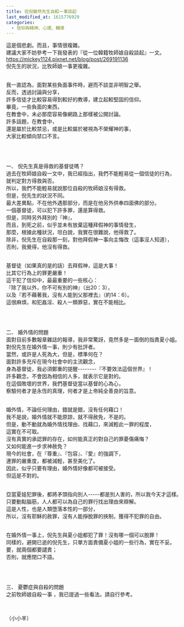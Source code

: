 ```yaml
---
title: 從倪敏然先生自殺一事談起
last_modified_at: 1615776929
categories:
  - 信仰與精神、心理、輔導
---
```


<p>這是個悲劇。而且，事情很複雜。<br>
建議大家不妨參考一下我發表的『從一位韓籍牧師娘自殺談起』一文。<br>
<a href="https://mickey1124.pixnet.net/blog/post/269191136" target="_blank">https://mickey1124.pixnet.net/blog/post/269191136</a><br>
倪先生的狀況，比牧師娘一事更複雜。</p>

<p><br>
我一直認為，面對某些負面事件時，避而不談並非明智之舉。<br>
反而，透過討論與分享，<br>
許多信徒才比較容易得到較好的教導，建立起較堅固的信仰。<br>
畢竟，一些負面的東西，<br>
在教會中，未必那麼容易像網路上那樣被公開討論。<br>
許多話題，在教會中，<br>
還是屬於比較禁忌，或是比較屬於被視為不榮耀神的事，<br>
大家比較傾向禁口不言。</p>

<p>&nbsp;</p>

<p><br>
一、 倪先生真是得救的基督徒嗎？<br>
過去在牧師娘自殺一文中，我已經指出，我們不能輕易從一個信徒的行為，<br>
就判定對方得救與否。<br>
所以，我們不能輕易就說那位自殺的牧師娘沒有得救。<br>
但是，倪先生的狀況不同。<br>
最大差異點，不在他外遇那部分，而是在他另外供奉四面佛的部分。<br>
一個基督徒，可以犯下許多罪，還是算得救。<br>
但是，同時另外拜別的『神』，<br>
而且，到死之前，似乎並未有放棄這種拜假神的事情發生，<br>
那麼，根據此種狀況，坦白說，我實在很難說，他得救了。<br>
除非，倪先生在自殺那一刻，對他拜假神一事向主悔改（這事沒人知道），<br>
否則，我覺得，他沒有得救。</p>

<p><br>
基督徒（如果真的是的話）去拜假神，這是大事！<br>
比其它行為上的罪更嚴重！<br>
這干犯了信仰中，最最重要的一些核心：<br>
『除了我以外，你不可有別的神』（出20：3），<br>
以及『若不藉著我，沒有人能到父那裡去』（約14：6）。<br>
這很麻煩，和犯姦淫、殺人一類罪惡，實在不能相比。</p>

<p>&nbsp;</p>

<p><br>
二、 婚外情的問題<br>
面對目前多數報章雜誌的報導，我非常驚訝，竟然多是一面倒的指責夏小姐。<br>
對倪先生在婚外情一事，則少有批評者。<br>
當然，或許是人死為大，但是，標準何在？<br>
面對許多充斥在現今社會中的主流觀念，<br>
身為基督徒，我必須鄭重的提醒--------『不要效法這個世界』！<br>
許多觀念，不會因為相信的人多，就表示它是對的。<br>
在這個敗壞的世界，我們基督徒當以基督的心為心，<br>
察驗何者才是永恆的真理，何者才是上帝純全善良的旨意。</p>

<p><br>
婚外情，不論任何理由，錯就是錯，沒有任何藉口！<br>
我不是說，婚外情就不能原諒，就不得赦免，不是的。<br>
但是，動不動就為婚外情找理由、找藉口，來減輕此一罪的程度，<br>
這實在不可取。<br>
沒有真實的承認罪的存在，如何能真正的對自己的罪憂傷痛悔？<br>
又如何能進一步求神赦免？<br>
現今的社會，在『尊重』、『包容』、『愛』的強調下，<br>
連罪的嚴重度，都被減輕，甚至美化了。<br>
因此，似乎只要有理由，婚外情好像都可被接受。<br>
但這是不對的。</p>

<p><br>
亞當夏娃犯罪後，都將矛頭指向別人-----都是別人害的，所以我今天才這樣。<br>
只要動點腦筋，人人都可以為自己的罪行找出理由來辯解。<br>
這是人性，也是人類墮落本性的一部分，<br>
所以，沒有耶穌的赦罪，沒有人能掙脫罪的挾制，獲得不犯罪的自由。</p>

<p><br>
在婚外情一事上，倪先生與夏小姐都犯了罪！沒有哪一個可以脫罪！<br>
同樣的，避開已逝的倪先生，只單方面責備夏小姐的一些行為，實在不妥。<br>
要，就兩個都要譴責；<br>
否則，就應閉口不語。</p>

<p>&nbsp;</p>

<p><br>
三、 憂鬱症與自殺的問題<br>
之前牧師娘自殺一事 ，我已提過一些看法。請自行參考。</p>

<p>&nbsp;</p>

<p>（小小羊）</p>

